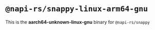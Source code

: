 # `@napi-rs/snappy-linux-arm64-gnu`

This is the **aarch64-unknown-linux-gnu** binary for `@napi-rs/snappy`
